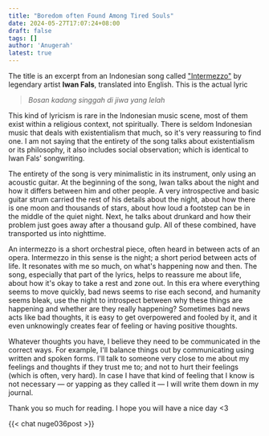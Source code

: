 ```yaml
---
title: "Boredom often Found Among Tired Souls"
date: 2024-05-27T17:07:24+08:00
draft: false
tags: []
author: 'Anugerah'
latest: true
---
```


The title is an excerpt from an Indonesian song called ["Intermezzo"](https://youtu.be/aVEG5XI86d0?si=ihAdGXYun00BZgoU&t=224) by legendary artist **Iwan Fals**, translated into English. This is the actual lyric

> *Bosan kadang singgah di jiwa yang lelah*

This kind of lyricism is rare in the Indonesian music scene, most of them exist within a religious context, not spiritually. There is seldom Indonesian music that deals with existentialism that much, so it's very reassuring to find one. I am not saying that the entirety of the song talks about existentialism or its philosophy, it also includes social observation; which is identical to Iwan Fals' songwriting.

The entirety of the song is very minimalistic in its instrument, only using an acoustic guitar. At the beginning of the song, Iwan talks about the night and how it differs between him and other people. A very introspective and basic guitar strum carried the rest of his details about the night, about how there is one moon and thousands of stars, about how loud a footstep can be in the middle of the quiet night. Next, he talks about drunkard and how their problem just goes away after a thousand gulp. All of these combined, have transported us into nighttime.

An intermezzo is a short orchestral piece, often heard in between acts of an opera. Intermezzo in this sense is the night; a short period between acts of life. It resonates with me so much, on what's happening now and then. The song, especially that part of the lyrics, helps to reassure me about life, about how it's okay to take a rest and zone out. In this era where everything seems to move quickly, bad news seems to rise each second, and humanity seems bleak, use the night to introspect between why these things are happening and whether are they really happening? Sometimes bad news acts like bad thoughts, it is easy to get overpowered and fooled by it, and it even unknowingly creates fear of feeling or having positive thoughts.

Whatever thoughts you have, I believe they need to be communicated in the correct ways. For example, I'll balance things out by communicating using written and spoken forms. I'll talk to someone very close to me about my feelings and thoughts if they trust me to; and not to hurt their feelings (which is often, very hard). In case I have that kind of feeling that I know is not necessary — or yapping as they called it — I will write them down in my journal.

Thank you so much for reading. I hope you will have a nice day <3

{{< chat nuge036post >}}